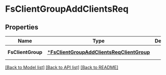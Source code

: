 # FsClientGroupAddClientsReq

## Properties
Name | Type | Description | Notes
------------ | ------------- | ------------- | -------------
**FsClientGroup** | [***FsClientGroupAddClientsReqClientGroup**](FSClientGroupAddClientsReq_ClientGroup.md) |  | [default to null]

[[Back to Model list]](../README.md#documentation-for-models) [[Back to API list]](../README.md#documentation-for-api-endpoints) [[Back to README]](../README.md)



